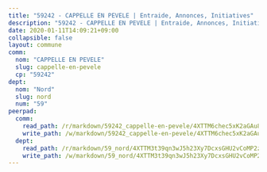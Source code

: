 ```yaml
---
title: "59242 - CAPPELLE EN PEVELE | Entraide, Annonces, Initiatives"
description: "59242 - CAPPELLE EN PEVELE | Entraide, Annonces, Initiatives"
date: 2020-01-11T14:09:21+09:00
collapsible: false
layout: commune
comm:
  nom: "CAPPELLE EN PEVELE"
  slug: cappelle-en-pevele
  cp: "59242"
dept:
  nom: "Nord"
  slug: nord
  num: "59"
peerpad:
  comm:
    read_path: /r/markdown/59242_cappelle-en-pevele/4XTTM6chec5xK2aGAu8vMWXzYeFCh2c18SMfkLvZaZLFEcEUk
    write_path: /w/markdown/59242_cappelle-en-pevele/4XTTM6chec5xK2aGAu8vMWXzYeFCh2c18SMfkLvZaZLFEcEUk-K3TgTpnHEA3TqMdrfywdvFVywHKsfTMT2kcqkUtBxo8mPVcxZcma8oxiFdzH1F9PhkT4J5NshDbf9pbz7MenRB2fxiF2f9LUU2KSfNZHToNBgoTFdUQG9AVMH5W9BxpWtVu9xoFi
  dept:
    read_path: /r/markdown/59_nord/4XTTM3t39qn3wJ5h23Xy7DcxsGHU2vCoMP2z3iS4TUn3TrtdJ
    write_path: /w/markdown/59_nord/4XTTM3t39qn3wJ5h23Xy7DcxsGHU2vCoMP2z3iS4TUn3TrtdJ-K3TgTuZGkuZqXfr6fpmH7pGsMT6ndvZQMyRDze5QBt7XScLWHoBi246kLoDKpTH2Yo4f3AFSSJqGc2ozvNww7qPLqsDjpvahxCbQ6F5znbfjp6kVgaDcTYc9LyhwSfYuCevnvZUQ
---
```



